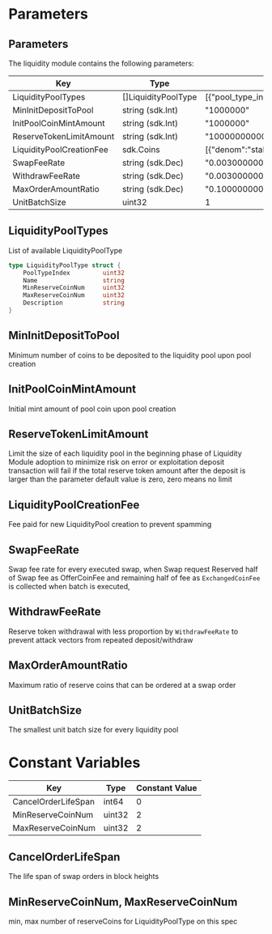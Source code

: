 <!--
order: 8
-->

# Parameters

## Parameters

The liquidity module contains the following parameters:

| Key                      | Type                | Example                                                                                                                          |
| ------------------------ | ------------------- | -------------------------------------------------------------------------------------------------------------------------------- |
| LiquidityPoolTypes       | []LiquidityPoolType | [{"pool_type_index":1,"name":"ConstantProductLiquidityPool","min_reserve_coin_num":2,"max_reserve_coin_num":2,"description":""}] |
| MinInitDepositToPool     | string (sdk.Int)    | "1000000"                                                                                                                        |
| InitPoolCoinMintAmount   | string (sdk.Int)    | "1000000"                                                                                                                        |
| ReserveTokenLimitAmount  | string (sdk.Int)    | "1000000000000"                                                                                                                  |
| LiquidityPoolCreationFee | sdk.Coins           | [{"denom":"stake","amount":"100000000"}]                                                                                         |
| SwapFeeRate              | string (sdk.Dec)    | "0.003000000000000000"                                                                                                           |
| WithdrawFeeRate          | string (sdk.Dec)    | "0.003000000000000000"                                                                                                           |
| MaxOrderAmountRatio      | string (sdk.Dec)    | "0.100000000000000000"                                                                                                           |
| UnitBatchSize            | uint32              | 1                                                                                                                                |

## LiquidityPoolTypes

List of available LiquidityPoolType

```go
type LiquidityPoolType struct {
	PoolTypeIndex         uint32
	Name                  string
	MinReserveCoinNum     uint32
	MaxReserveCoinNum     uint32
	Description           string
}
```

## MinInitDepositToPool

Minimum number of coins to be deposited to the liquidity pool upon pool creation

## InitPoolCoinMintAmount

Initial mint amount of pool coin upon pool creation

## ReserveTokenLimitAmount

Limit the size of each liquidity pool in the beginning phase of Liquidity Module adoption to minimize risk on error or exploitation
deposit transaction will fail if the total reserve token amount after the deposit is larger than the parameter
default value is zero, zero means no limit

## LiquidityPoolCreationFee

Fee paid for new LiquidityPool creation to prevent spamming

## SwapFeeRate

Swap fee rate for every executed swap, when Swap request Reserved half of Swap fee as OfferCoinFee
and remaining half of fee as `ExchangedCoinFee` is collected when batch is executed,

## WithdrawFeeRate

Reserve token withdrawal with less proportion by `WithdrawFeeRate` to prevent attack vectors from repeated deposit/withdraw

## MaxOrderAmountRatio

Maximum ratio of reserve coins that can be ordered at a swap order

## UnitBatchSize

The smallest unit batch size for every liquidity pool

# Constant Variables

| Key                 | Type   | Constant Value |
| ------------------- | ------ | -------------- |
| CancelOrderLifeSpan | int64  | 0              |
| MinReserveCoinNum   | uint32 | 2              |
| MaxReserveCoinNum   | uint32 | 2              |

## CancelOrderLifeSpan

The life span of swap orders in block heights

## MinReserveCoinNum, MaxReserveCoinNum

min, max number of reserveCoins for LiquidityPoolType on this spec
